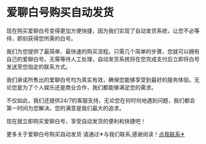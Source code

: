 # 爱聊白号购买自动发货

现在购买爱聊白号变得更加方便快捷，因为我们实现了自动发货系统，让您不必等待，即刻获得您所需的白号。

我们为您提供了最简单、最快速的购买流程。只需几个简单的步骤，您就可以拥有自己的爱聊白号。无需等待人工处理，自动发货系统将在您完成支付后立即将白号发送至您指定的联系方式。

我们承诺所售出的爱聊白号均为真实有效，确保您能够享受到最好的服务体验。无论您是为了个人娱乐还是商业合作，我们都能够满足您的需求。

不仅如此，我们还提供24/7的客服支持，无论您在何时何地遇到问题，我们都会第一时间为您解决。您的满意是我们最大的追求。

现在就立即购买爱聊白号，享受自动发货的便利和快捷吧！

更多关于爱聊白号购买自动发货 请通过✈与我们联系,感谢阅读！[点我联系✈](https://ac.G208.com)